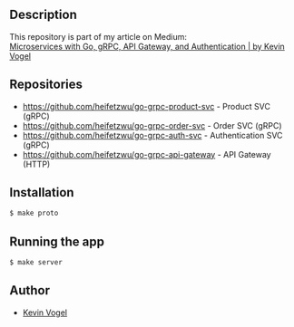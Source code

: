 ## Description

This repository is part of my article on Medium:  
[Microservices with Go, gRPC, API Gateway, and Authentication | by Kevin Vogel](https://levelup.gitconnected.com/microservices-with-go-grpc-api-gateway-and-authentication-part-1-2-393ad9fc9d30)

## Repositories

- https://github.com/heifetzwu/go-grpc-product-svc - Product SVC (gRPC)
- https://github.com/heifetzwu/go-grpc-order-svc - Order SVC (gRPC)
- https://github.com/heifetzwu/go-grpc-auth-svc - Authentication SVC (gRPC)
- https://github.com/heifetzwu/go-grpc-api-gateway - API Gateway (HTTP)

## Installation

```bash
$ make proto
```

## Running the app

```bash
$ make server
```

## Author

- [Kevin Vogel](https://medium.com/@hellokevinvogel)
